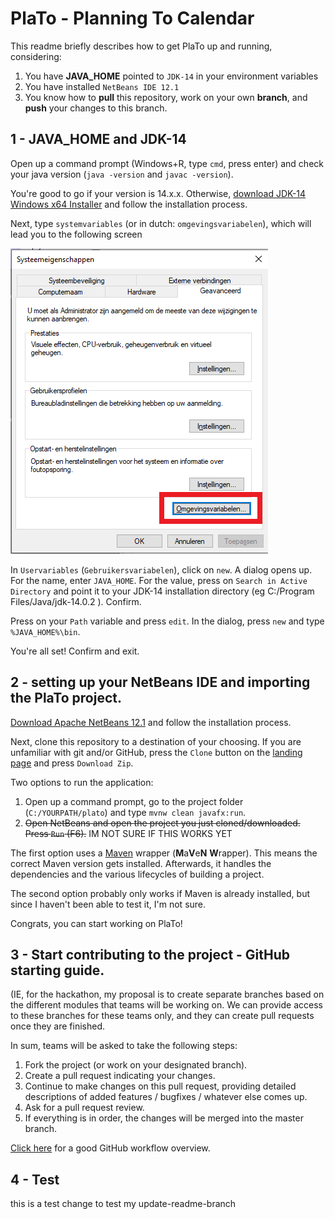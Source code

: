 # PlaTo - Planning To Calendar
This readme briefly describes how to get PlaTo up and running, considering:
1. You have **JAVA_HOME** pointed to `JDK-14` in your environment variables
2. You have installed `NetBeans IDE 12.1`
3. You know how to **pull** this repository, work on your own **branch**, and **push** your changes to this branch.

## 1 - JAVA_HOME and JDK-14
Open up a command prompt (Windows+R, type `cmd`, press enter) and check your java version (`java -version` and `javac -version`).

You're good to go if your version is 14.x.x.
Otherwise, [download JDK-14 Windows x64 Installer](https://www.oracle.com/java/technologies/javase-jdk14-downloads.html) and follow the installation process.

Next, type `systemvariables` (or in dutch: `omgevingsvariabelen`), which will lead you to the following screen

![Systemvariables](https://github.com/TELangelaar/deb-install/blob/master/plato-howto/systemvariables.png)

In `Uservariables` (`Gebruikersvariabelen`), click on `new`. A dialog opens up. For the name, enter `JAVA_HOME`. For the value, press on `Search in Active Directory` and point it to your JDK-14 installation directory (eg C:/Program Files/Java/jdk-14.0.2 ). Confirm.

Press on your `Path` variable and press `edit`. In the dialog, press `new` and type `%JAVA_HOME%\bin`.

You're all set! Confirm and exit.

## 2 - setting up your NetBeans IDE and importing the PlaTo project.
[Download Apache NetBeans 12.1](https://ftp.nluug.nl/internet/apache/netbeans/netbeans/12.1/Apache-NetBeans-12.1-bin-windows-x64.exe) and follow the installation process.

Next, clone this repository to a destination of your choosing. If you are unfamiliar with git and/or GitHub, press the `Clone` button on the [landing page](https://github.com/TELangelaar/plato) and press `Download Zip`.

Two options to run the application:
1. Open up a command prompt, go to the project folder (`C:/YOURPATH/plato`) and type `mvnw clean javafx:run`.
2. ~~Open NetBeans and open the project you just cloned/downloaded. Press `Run` (F6).~~ IM NOT SURE IF THIS WORKS YET

The first option uses a [Maven](https://maven.apache.org/guides/getting-started/maven-in-five-minutes.html) wrapper (**M**a**V**e**N** **W**rapper). This means the correct Maven version gets installed. Afterwards, it handles the dependencies and the various lifecycles of building a project.

The second option probably only works if Maven is already installed, but since I haven't been able to test it, I'm not sure.

Congrats, you can start working on PlaTo!

## 3 - Start contributing to the project - GitHub starting guide.
(IE, for the hackathon, my proposal is to create separate branches based on the different modules that teams will be working on. We can provide access to these branches for these teams only, and they can create pull requests once they are finished.

In sum, teams will be asked to take the following steps:
1. Fork the project (or work on your designated branch).
2. Create a pull request indicating your changes.
3. Continue to make changes on this pull request, providing detailed descriptions of added features / bugfixes / whatever else comes up.
4. Ask for a pull request review.
5. If everything is in order, the changes will be merged into the master branch.

[Click here](https://guides.github.com/introduction/flow/) for a good GitHub workflow overview.

## 4 - Test
this is a test change to test my update-readme-branch
